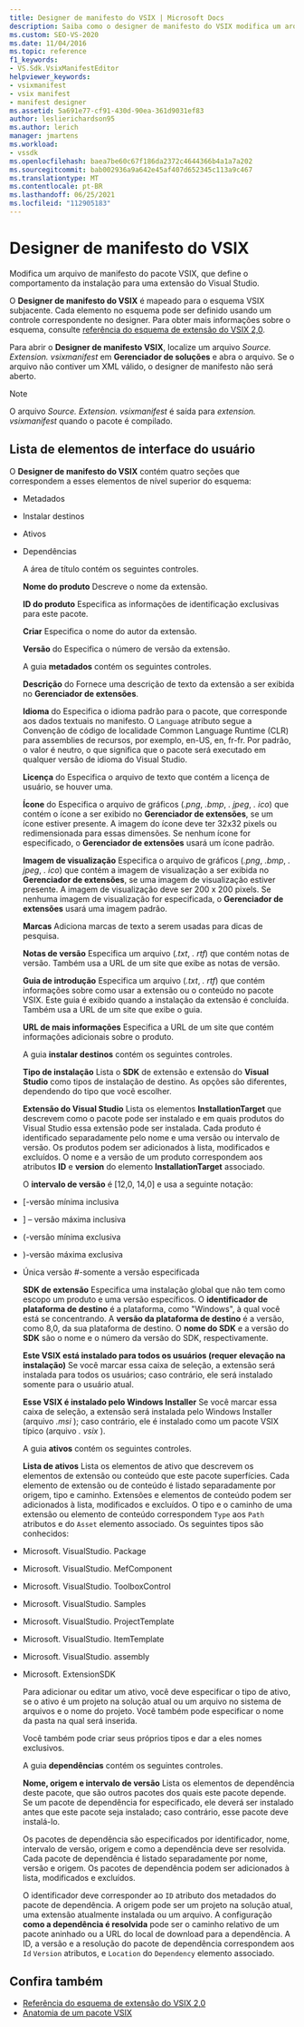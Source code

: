 ```yaml
---
title: Designer de manifesto do VSIX | Microsoft Docs
description: Saiba como o designer de manifesto do VSIX modifica um arquivo de manifesto do pacote VSIX, que define o comportamento da instalação para uma extensão do Visual Studio.
ms.custom: SEO-VS-2020
ms.date: 11/04/2016
ms.topic: reference
f1_keywords:
- VS.Sdk.VsixManifestEditor
helpviewer_keywords:
- vsixmanifest
- vsix manifest
- manifest designer
ms.assetid: 5a691e77-cf91-430d-90ea-361d9031ef83
author: leslierichardson95
ms.author: lerich
manager: jmartens
ms.workload:
- vssdk
ms.openlocfilehash: baea7be60c67f186da2372c4644366b4a1a7a202
ms.sourcegitcommit: bab002936a9a642e45af407d652345c113a9c467
ms.translationtype: MT
ms.contentlocale: pt-BR
ms.lasthandoff: 06/25/2021
ms.locfileid: "112905183"
---
```

# <a name="vsix-manifest-designer"></a>Designer de manifesto do VSIX
Modifica um arquivo de manifesto do pacote VSIX, que define o comportamento da instalação para uma extensão do Visual Studio.

 O **Designer de manifesto do VSIX** é mapeado para o esquema VSIX subjacente. Cada elemento no esquema pode ser definido usando um controle correspondente no designer. Para obter mais informações sobre o esquema, consulte [referência do esquema de extensão do VSIX 2,0](../extensibility/vsix-extension-schema-2-0-reference.md).

 Para abrir o **Designer de manifesto VSIX**, localize um arquivo *Source. Extension. vsixmanifest* em **Gerenciador de soluções** e abra o arquivo. Se o arquivo não contiver um XML válido, o designer de manifesto não será aberto.

> [!NOTE]
> O arquivo *Source. Extension. vsixmanifest* é saída para *extension. vsixmanifest* quando o pacote é compilado.

## <a name="uielement-list"></a>Lista de elementos de interface do usuário
 O **Designer de manifesto do VSIX** contém quatro seções que correspondem a esses elementos de nível superior do esquema:

- Metadados

- Instalar destinos

- Ativos

- Dependências

  A área de título contém os seguintes controles.

  **Nome do produto** Descreve o nome da extensão.

  **ID do produto** Especifica as informações de identificação exclusivas para este pacote.

  **Criar** Especifica o nome do autor da extensão.

  **Versão** do Especifica o número de versão da extensão.

  A guia **metadados** contém os seguintes controles.

  **Descrição** do Fornece uma descrição de texto da extensão a ser exibida no **Gerenciador de extensões**.

  **Idioma** do Especifica o idioma padrão para o pacote, que corresponde aos dados textuais no manifesto. O `Language` atributo segue a Convenção de código de localidade Common Language Runtime (CLR) para assemblies de recursos, por exemplo, en-US, en, fr-fr. Por padrão, o valor é neutro, o que significa que o pacote será executado em qualquer versão de idioma do Visual Studio.

  **Licença** do Especifica o arquivo de texto que contém a licença de usuário, se houver uma.

  **Ícone** do Especifica o arquivo de gráficos (*.png*, *.bmp*, *. jpeg*, *. ico*) que contém o ícone a ser exibido no **Gerenciador de extensões**, se um ícone estiver presente. A imagem do ícone deve ter 32x32 pixels ou redimensionada para essas dimensões. Se nenhum ícone for especificado, o **Gerenciador de extensões** usará um ícone padrão.

  **Imagem de visualização** Especifica o arquivo de gráficos (*.png*, *.bmp*, *. jpeg*, *. ico*) que contém a imagem de visualização a ser exibida no **Gerenciador de extensões**, se uma imagem de visualização estiver presente. A imagem de visualização deve ser 200 x 200 pixels. Se nenhuma imagem de visualização for especificada, o **Gerenciador de extensões** usará uma imagem padrão.

  **Marcas** Adiciona marcas de texto a serem usadas para dicas de pesquisa.

  **Notas de versão** Especifica um arquivo (*.txt*, *. rtf*) que contém notas de versão. Também usa a URL de um site que exibe as notas de versão.

  **Guia de introdução** Especifica um arquivo (*.txt*, *. rtf*) que contém informações sobre como usar a extensão ou o conteúdo no pacote VSIX. Este guia é exibido quando a instalação da extensão é concluída. Também usa a URL de um site que exibe o guia.

  **URL de mais informações** Especifica a URL de um site que contém informações adicionais sobre o produto.

  A guia **instalar destinos** contém os seguintes controles.

  **Tipo de instalação** Lista o **SDK** de extensão e extensão do **Visual Studio** como tipos de instalação de destino. As opções são diferentes, dependendo do tipo que você escolher.

  **Extensão do Visual Studio** Lista os elementos **InstallationTarget** que descrevem como o pacote pode ser instalado e em quais produtos do Visual Studio essa extensão pode ser instalada. Cada produto é identificado separadamente pelo nome e uma versão ou intervalo de versão. Os produtos podem ser adicionados à lista, modificados e excluídos. O nome e a versão de um produto correspondem aos atributos **ID** e **version** do elemento **InstallationTarget** associado.

  O **intervalo de versão** é [12,0, 14,0] e usa a seguinte notação:

- [-versão mínima inclusiva

- ] – versão máxima inclusiva

- (-versão mínima exclusiva

- )-versão máxima exclusiva

- Única versão #-somente a versão especificada

  **SDK de extensão** Especifica uma instalação global que não tem como escopo um produto e uma versão específicos. O **identificador de plataforma de destino** é a plataforma, como "Windows", à qual você está se concentrando. A **versão da plataforma de destino** é a versão, como 8,0, da sua plataforma de destino. O **nome do SDK** e a versão do **SDK** são o nome e o número da versão do SDK, respectivamente.

  **Este VSIX está instalado para todos os usuários (requer elevação na instalação)** Se você marcar essa caixa de seleção, a extensão será instalada para todos os usuários; caso contrário, ele será instalado somente para o usuário atual.

  **Esse VSIX é instalado pelo Windows Installer** Se você marcar essa caixa de seleção, a extensão será instalada pelo Windows Installer (arquivo *.msi* ); caso contrário, ele é instalado como um pacote VSIX típico (arquivo *. vsix* ).

  A guia **ativos** contém os seguintes controles.

  **Lista de ativos** Lista os elementos de ativo que descrevem os elementos de extensão ou conteúdo que este pacote superfícies. Cada elemento de extensão ou de conteúdo é listado separadamente por origem, tipo e caminho. Extensões e elementos de conteúdo podem ser adicionados à lista, modificados e excluídos. O tipo e o caminho de uma extensão ou elemento de conteúdo correspondem `Type` aos `Path` atributos e do `Asset` elemento associado. Os seguintes tipos são conhecidos:

- Microsoft. VisualStudio. Package

- Microsoft. VisualStudio. MefComponent

- Microsoft. VisualStudio. ToolboxControl

- Microsoft. VisualStudio. Samples

- Microsoft. VisualStudio. ProjectTemplate

- Microsoft. VisualStudio. ItemTemplate

- Microsoft. VisualStudio. assembly

- Microsoft. ExtensionSDK

  Para adicionar ou editar um ativo, você deve especificar o tipo de ativo, se o ativo é um projeto na solução atual ou um arquivo no sistema de arquivos e o nome do projeto. Você também pode especificar o nome da pasta na qual será inserida.

  Você também pode criar seus próprios tipos e dar a eles nomes exclusivos.

  A guia **dependências** contém os seguintes controles.

  **Nome, origem e intervalo de versão** Lista os elementos de dependência deste pacote, que são outros pacotes dos quais este pacote depende. Se um pacote de dependência for especificado, ele deverá ser instalado antes que este pacote seja instalado; caso contrário, esse pacote deve instalá-lo.

  Os pacotes de dependência são especificados por identificador, nome, intervalo de versão, origem e como a dependência deve ser resolvida. Cada pacote de dependência é listado separadamente por nome, versão e origem. Os pacotes de dependência podem ser adicionados à lista, modificados e excluídos.

  O identificador deve corresponder ao `ID` atributo dos metadados do pacote de dependência. A origem pode ser um projeto na solução atual, uma extensão atualmente instalada ou um arquivo. A configuração **como a dependência é resolvida** pode ser o caminho relativo de um pacote aninhado ou a URL do local de download para a dependência. A ID, a versão e a resolução do pacote de dependência correspondem aos `Id` `Version` atributos, e `Location` do `Dependency` elemento associado.

## <a name="see-also"></a>Confira também
- [Referência do esquema de extensão do VSIX 2,0](../extensibility/vsix-extension-schema-2-0-reference.md)
- [Anatomia de um pacote VSIX](../extensibility/anatomy-of-a-vsix-package.md)
